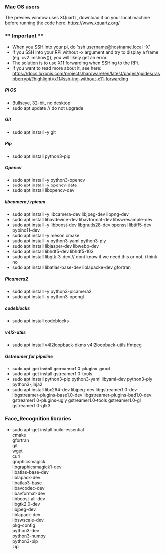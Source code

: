 ### Mac OS users
The preview window uses XQuartz, download it on your local machine before running the code here: https://www.xquartz.org/

### ** Important **
- When you SSH into your pi, do 'ssh username@hostname.local -X' 
- If you SSH into your RPi without -x argument and try to display a frame (eg. cv2.imshow()), you will likely get an error. 
- The solution is to use X11 forwarding when SSHing to the RPi.
- If you want to read more about it, see here: https://docs.luxonis.com/projects/hardware/en/latest/pages/guides/raspberrypi/?highlight=x11#ssh-ing-without-x11-forwarding

##### Pi OS
- Bullseye, 32-bit, no desktop
- sudo apt update                    // do not upgrade 

##### Git
- sudo apt install -y git

##### Pip
- sudo apt install python3-pip

##### Opencv
- sudo apt install -y python3-opencv
- sudo apt install -y opencv-data
- sudo apt install libopencv-dev

##### libcamera / rpicam
- sudo apt install -y libcamera-dev libjpeg-dev libpng-dev
- sudo apt install libavdevice-dev libavformat-dev libswresample-dev
- sudo apt install -y libboost-dev libgnutls28-dev openssl libtiff5-dev pybind11-dev
- sudo apt install -y meson cmake
- sudo apt install -y python3-yaml python3-ply
- sudo apt install libjasper-dev libwebp-dev
- sudo apt install libhdf5-dev libhdf5-103
- sudo apt install libgtk-3-dev       // dont know if we need this or not, i think no
- sudo apt install libatlas-base-dev liblapacke-dev gfortran

##### Picamera2 
- sudo apt install -y python3-picamera2
- sudo apt install -y python3-opengl

##### codeblocks 
- sudo apt install codeblocks

#####  v4l2-utils 
- sudo apt install v4l2loopback-dkms v4l2loopback-utils ffmpeg

##### Gstreamer for pipeline
- sudo apt-get install gstreamer1.0-plugins-good
- sudo apt-get install gstreamer1.0-tools
- sudo apt install python3-pip python3-yaml libyaml-dev python3-ply python3-jinja2
- sudo apt install libx264-dev libjpeg-dev libgstreamer1.0-dev libgstreamer-plugins-base1.0-dev libgstreamer-plugins-bad1.0-dev gstreamer1.0-plugins-ugly gstreamer1.0-tools gstreamer1.0-gl gstreamer1.0-gtk3

### Face_Recognition libraries 

- sudo apt-get install build-essential \
    cmake \
    gfortran \
    git \
    wget \
    curl \
    graphicsmagick \
    libgraphicsmagick1-dev \
    libatlas-base-dev \
    liblapack-dev \
    libatlas3-base \
    libavcodec-dev \
    libavformat-dev \
    libboost-all-dev \
    libgtk2.0-dev \
    libjpeg-dev \
    liblapack-dev \
    libswscale-dev \
    pkg-config \
    python3-dev \
    python3-numpy \
    python3-pip \
    zip

